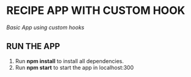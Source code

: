 # RECIPE APP WITH CUSTOM HOOK

_Basic App using custom hooks_

## RUN THE APP

1. Run **npm install** to install all dependencies.
2. Run **npm start** to start the app in localhost:300
